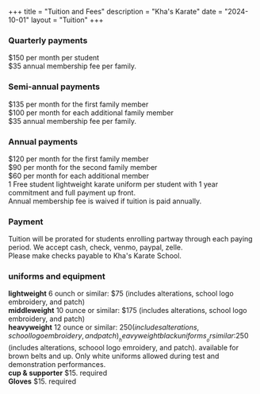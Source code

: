 +++
title = "Tuition and Fees"
description = "Kha's Karate"
date = "2024-10-01"
layout = "Tuition"
+++

### Quarterly payments
$150 per month per student  
$35 annual membership fee per family.  

### Semi-annual payments
$135 per month for the first family member  
$100 per month for each additional family member  
$35 annual membership fee per family.  

### Annual payments
$120 per month for the first family member  
$90 per month for the second family member  
$60 per month for each additional member  
1 Free student lightweight karate uniform per student with 1 year commitment and full payment up front.  
Annual membership fee is waived if tuition is paid annually.

### Payment
Tuition will be prorated for students enrolling partway through each paying period. We accept cash, check, venmo, paypal, zelle.  
Please make checks payable to Kha's Karate School.

### uniforms and equipment
__lightweight__ 6 ounch or similar: $75 (includes alterations, school logo embroidery, and patch)  
__middleweight__ 10 ounce or similar: $175 (includes alterations, school logo embroidery, and patch)  
__heavyweight__ 12 ounce or similar: $250 (includes alterations, school logo embroidery, and patch)  
__heavyweight black uniforms__ or similar:$250 (includes alterations, schoool logo emroidery, and patch). available for brown belts and up. Only white uniforms allowed during test and demonstration performances.  
__cup & supporter__ $15. required  
__Gloves__ $15. required
